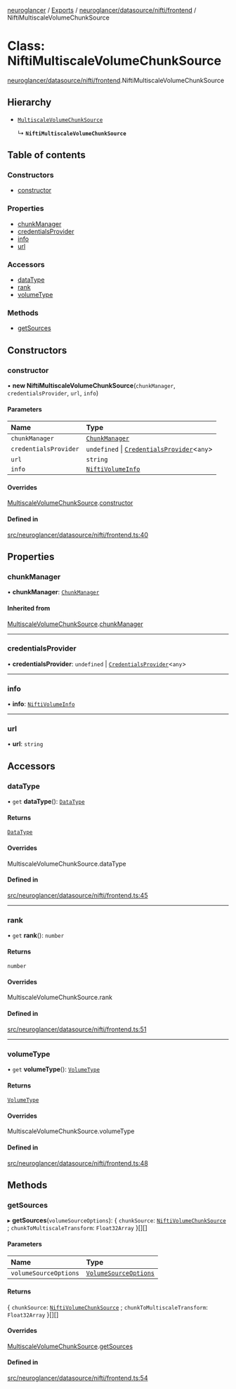 [neuroglancer](../README.md) / [Exports](../modules.md) / [neuroglancer/datasource/nifti/frontend](../modules/neuroglancer_datasource_nifti_frontend.md) / NiftiMultiscaleVolumeChunkSource

# Class: NiftiMultiscaleVolumeChunkSource

[neuroglancer/datasource/nifti/frontend](../modules/neuroglancer_datasource_nifti_frontend.md).NiftiMultiscaleVolumeChunkSource

## Hierarchy

- [`MultiscaleVolumeChunkSource`](neuroglancer_sliceview_volume_frontend.MultiscaleVolumeChunkSource.md)

  ↳ **`NiftiMultiscaleVolumeChunkSource`**

## Table of contents

### Constructors

- [constructor](neuroglancer_datasource_nifti_frontend.NiftiMultiscaleVolumeChunkSource.md#constructor)

### Properties

- [chunkManager](neuroglancer_datasource_nifti_frontend.NiftiMultiscaleVolumeChunkSource.md#chunkmanager)
- [credentialsProvider](neuroglancer_datasource_nifti_frontend.NiftiMultiscaleVolumeChunkSource.md#credentialsprovider)
- [info](neuroglancer_datasource_nifti_frontend.NiftiMultiscaleVolumeChunkSource.md#info)
- [url](neuroglancer_datasource_nifti_frontend.NiftiMultiscaleVolumeChunkSource.md#url)

### Accessors

- [dataType](neuroglancer_datasource_nifti_frontend.NiftiMultiscaleVolumeChunkSource.md#datatype)
- [rank](neuroglancer_datasource_nifti_frontend.NiftiMultiscaleVolumeChunkSource.md#rank)
- [volumeType](neuroglancer_datasource_nifti_frontend.NiftiMultiscaleVolumeChunkSource.md#volumetype)

### Methods

- [getSources](neuroglancer_datasource_nifti_frontend.NiftiMultiscaleVolumeChunkSource.md#getsources)

## Constructors

### constructor

• **new NiftiMultiscaleVolumeChunkSource**(`chunkManager`, `credentialsProvider`, `url`, `info`)

#### Parameters

| Name | Type |
| :------ | :------ |
| `chunkManager` | [`ChunkManager`](neuroglancer_chunk_manager_frontend.ChunkManager.md) |
| `credentialsProvider` | `undefined` \| [`CredentialsProvider`](neuroglancer_credentials_provider.CredentialsProvider.md)<`any`\> |
| `url` | `string` |
| `info` | [`NiftiVolumeInfo`](../interfaces/neuroglancer_datasource_nifti_base.NiftiVolumeInfo.md) |

#### Overrides

[MultiscaleVolumeChunkSource](neuroglancer_sliceview_volume_frontend.MultiscaleVolumeChunkSource.md).[constructor](neuroglancer_sliceview_volume_frontend.MultiscaleVolumeChunkSource.md#constructor)

#### Defined in

[src/neuroglancer/datasource/nifti/frontend.ts:40](https://github.com/ActiveBrainAtlas2/neuroglancer/blob/034b457d/src/neuroglancer/datasource/nifti/frontend.ts#L40)

## Properties

### chunkManager

• **chunkManager**: [`ChunkManager`](neuroglancer_chunk_manager_frontend.ChunkManager.md)

#### Inherited from

[MultiscaleVolumeChunkSource](neuroglancer_sliceview_volume_frontend.MultiscaleVolumeChunkSource.md).[chunkManager](neuroglancer_sliceview_volume_frontend.MultiscaleVolumeChunkSource.md#chunkmanager)

___

### credentialsProvider

• **credentialsProvider**: `undefined` \| [`CredentialsProvider`](neuroglancer_credentials_provider.CredentialsProvider.md)<`any`\>

___

### info

• **info**: [`NiftiVolumeInfo`](../interfaces/neuroglancer_datasource_nifti_base.NiftiVolumeInfo.md)

___

### url

• **url**: `string`

## Accessors

### dataType

• `get` **dataType**(): [`DataType`](../enums/neuroglancer_util_data_type.DataType.md)

#### Returns

[`DataType`](../enums/neuroglancer_util_data_type.DataType.md)

#### Overrides

MultiscaleVolumeChunkSource.dataType

#### Defined in

[src/neuroglancer/datasource/nifti/frontend.ts:45](https://github.com/ActiveBrainAtlas2/neuroglancer/blob/034b457d/src/neuroglancer/datasource/nifti/frontend.ts#L45)

___

### rank

• `get` **rank**(): `number`

#### Returns

`number`

#### Overrides

MultiscaleVolumeChunkSource.rank

#### Defined in

[src/neuroglancer/datasource/nifti/frontend.ts:51](https://github.com/ActiveBrainAtlas2/neuroglancer/blob/034b457d/src/neuroglancer/datasource/nifti/frontend.ts#L51)

___

### volumeType

• `get` **volumeType**(): [`VolumeType`](../enums/neuroglancer_sliceview_volume_base.VolumeType.md)

#### Returns

[`VolumeType`](../enums/neuroglancer_sliceview_volume_base.VolumeType.md)

#### Overrides

MultiscaleVolumeChunkSource.volumeType

#### Defined in

[src/neuroglancer/datasource/nifti/frontend.ts:48](https://github.com/ActiveBrainAtlas2/neuroglancer/blob/034b457d/src/neuroglancer/datasource/nifti/frontend.ts#L48)

## Methods

### getSources

▸ **getSources**(`volumeSourceOptions`): { `chunkSource`: [`NiftiVolumeChunkSource`](neuroglancer_datasource_nifti_frontend._internal_.NiftiVolumeChunkSource.md) ; `chunkToMultiscaleTransform`: `Float32Array`  }[][]

#### Parameters

| Name | Type |
| :------ | :------ |
| `volumeSourceOptions` | [`VolumeSourceOptions`](../interfaces/neuroglancer_sliceview_volume_base.VolumeSourceOptions.md) |

#### Returns

{ `chunkSource`: [`NiftiVolumeChunkSource`](neuroglancer_datasource_nifti_frontend._internal_.NiftiVolumeChunkSource.md) ; `chunkToMultiscaleTransform`: `Float32Array`  }[][]

#### Overrides

[MultiscaleVolumeChunkSource](neuroglancer_sliceview_volume_frontend.MultiscaleVolumeChunkSource.md).[getSources](neuroglancer_sliceview_volume_frontend.MultiscaleVolumeChunkSource.md#getsources)

#### Defined in

[src/neuroglancer/datasource/nifti/frontend.ts:54](https://github.com/ActiveBrainAtlas2/neuroglancer/blob/034b457d/src/neuroglancer/datasource/nifti/frontend.ts#L54)
